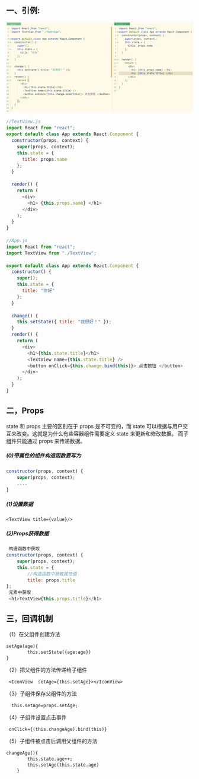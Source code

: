 ## 一、引例:

![1573560963458](img\1573560963458.png)

```js
//TextView.js
import React from "react";
export default class App extends React.Component {
  constructor(props, context) {
    super(props, context);
    this.state = {
      title: props.name
    };
  }

  render() {
    return (
      <div>
        <h1> {this.props.name} </h1>
      </div>
    );
  }
}

//App.js
import React from "react";
import TextView from "./TextView";

export default class App extends React.Component {
  constructor() {
    super();
    this.state = {
      title: "你好"
    };
  }

  change() {
    this.setState({ title: "我很好！" });
  }
  render() {
    return (
      <div>
        <h1>{this.state.title}</h1>
        <TextView name={this.state.title} />
        <button onClick={this.change.bind(this)}> 点击按钮 </button>
      </div>
    );
  }
}
```



## 二，Props

state 和 props 主要的区别在于 props 是不可变的，而 state 可以根据与用户交互来改变。这就是为什么有些容器组件需要定义 state 来更新和修改数据。 而子组件只能通过 props 来传递数据。

##### (0)带属性的组件构造函数要写为

```js
constructor(props, context) {
    super(props, context);
    ....
}
```



##### (1)设置数据

```
<TextView title={value}/>
```

##### (2)Props获得数据

```js
 构造函数中获取
constructor(props, context) {
    super(props, context);
    this.state = {
      	//构造函数中获取属性值
      	title: props.title
};
 元素中获取
 <h1>TextView{this.props.title}</h1>
```

## 三，回调机制

（1）在父组件创建方法

```
setAge(age){
        this.setState({age:age})
}
```

（2）把父组件的方法传递给子组件

```
 <IconView  setAge={this.setAge}></IconView>
```

（3）子组件保存父组件的方法

```
  this.setAge=props.setAge;
```

（4）子组件设置点击事件

```
 onClick={(this.changeAge).bind(this)}
```

（5）子组件被点击后调用父组件的方法

```
changeAge(){
        this.state.age++;
        this.setAge(this.state.age)
    }
```